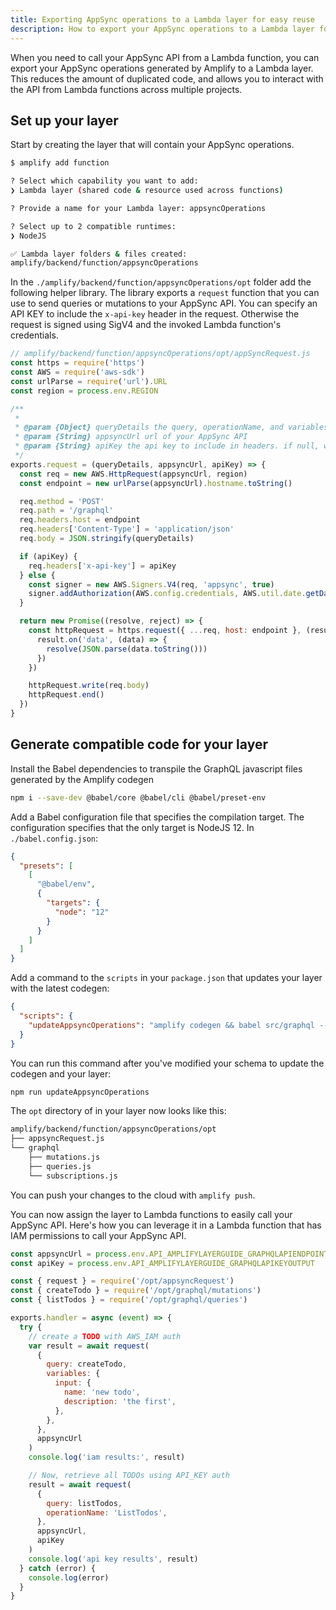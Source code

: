 ```yaml
---
title: Exporting AppSync operations to a Lambda layer for easy reuse
description: How to export your AppSync operations to a Lambda layer for easy reuse in your Lambda functions
---
```


When you need to call your AppSync API from a Lambda function, you can export your AppSync operations generated by Amplify to a Lambda layer. This reduces the amount of duplicated code, and allows you to interact with the API from Lambda functions across multiple projects.

## Set up your layer

Start by creating the layer that will contain your AppSync operations.

```sh
$ amplify add function

? Select which capability you want to add:
❯ Lambda layer (shared code & resource used across functions)

? Provide a name for your Lambda layer: appsyncOperations

? Select up to 2 compatible runtimes:
❯ NodeJS

✅ Lambda layer folders & files created:
amplify/backend/function/appsyncOperations
```

In the `./amplify/backend/function/appsyncOperations/opt` folder add the following helper library. The library exports a `request` function that you can use to send queries or mutations to your AppSync API. You can specify an API KEY to include the `x-api-key` header in the request. Otherwise the request is signed using SigV4 and the invoked Lambda function's credentials.

```javascript
// amplify/backend/function/appsyncOperations/opt/appSyncRequest.js
const https = require('https')
const AWS = require('aws-sdk')
const urlParse = require('url').URL
const region = process.env.REGION

/**
 *
 * @param {Object} queryDetails the query, operationName, and variables
 * @param {String} appsyncUrl url of your AppSync API
 * @param {String} apiKey the api key to include in headers. if null, will sign with SigV4
 */
exports.request = (queryDetails, appsyncUrl, apiKey) => {
  const req = new AWS.HttpRequest(appsyncUrl, region)
  const endpoint = new urlParse(appsyncUrl).hostname.toString()

  req.method = 'POST'
  req.path = '/graphql'
  req.headers.host = endpoint
  req.headers['Content-Type'] = 'application/json'
  req.body = JSON.stringify(queryDetails)

  if (apiKey) {
    req.headers['x-api-key'] = apiKey
  } else {
    const signer = new AWS.Signers.V4(req, 'appsync', true)
    signer.addAuthorization(AWS.config.credentials, AWS.util.date.getDate())
  }

  return new Promise((resolve, reject) => {
    const httpRequest = https.request({ ...req, host: endpoint }, (result) => {
      result.on('data', (data) => {
        resolve(JSON.parse(data.toString()))
      })
    })

    httpRequest.write(req.body)
    httpRequest.end()
  })
}
```

## Generate compatible code for your layer

Install the Babel dependencies to transpile the GraphQL javascript files generated by the Amplify codegen

```sh
npm i --save-dev @babel/core @babel/cli @babel/preset-env
```

Add a Babel configuration file that specifies the compilation target. The configuration specifies that the only target is NodeJS 12. In `./babel.config.json`:

```json
{
  "presets": [
    [
      "@babel/env",
      {
        "targets": {
          "node": "12"
        }
      }
    ]
  ]
}
```

Add a command to the `scripts` in your `package.json` that updates your layer with the latest codegen:

```json
{
  "scripts": {
    "updateAppsyncOperations": "amplify codegen && babel src/graphql --config-file ./babel.config.json -d ./amplify/backend/function/appsyncOperations/opt/graphql/"
  }
}
```

You can run this command after you've modified your schema to update the codegen and your layer:

```sh
npm run updateAppsyncOperations
```

The `opt` directory of in your layer now looks like this:

```sh
amplify/backend/function/appsyncOperations/opt
├── appsyncRequest.js
└── graphql
    ├── mutations.js
    ├── queries.js
    └── subscriptions.js
```

You can push your changes to the cloud with `amplify push`.

You can now assign the layer to Lambda functions to easily call your AppSync API. Here's how you can leverage it in a Lambda function that has IAM permissions to call your AppSync API.

```javascript
const appsyncUrl = process.env.API_AMPLIFYLAYERGUIDE_GRAPHQLAPIENDPOINTOUTPUT
const apiKey = process.env.API_AMPLIFYLAYERGUIDE_GRAPHQLAPIKEYOUTPUT

const { request } = require('/opt/appsyncRequest')
const { createTodo } = require('/opt/graphql/mutations')
const { listTodos } = require('/opt/graphql/queries')

exports.handler = async (event) => {
  try {
    // create a TODO with AWS_IAM auth
    var result = await request(
      {
        query: createTodo,
        variables: {
          input: {
            name: 'new todo',
            description: 'the first',
          },
        },
      },
      appsyncUrl
    )
    console.log('iam results:', result)

    // Now, retrieve all TODOs using API_KEY auth
    result = await request(
      {
        query: listTodos,
        operationName: 'ListTodos',
      },
      appsyncUrl,
      apiKey
    )
    console.log('api key results', result)
  } catch (error) {
    console.log(error)
  }
}
```
